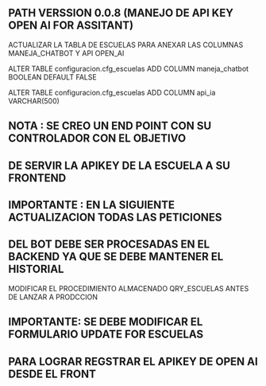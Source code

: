 ## PATH VERSSION 0.0.8 (MANEJO DE API KEY OPEN AI FOR ASSITANT)

ACTUALIZAR LA TABLA DE ESCUELAS PARA ANEXAR
LAS COLUMNAS MANEJA_CHATBOT Y API OPEN_AI

ALTER TABLE configuracion.cfg_escuelas
ADD COLUMN maneja_chatbot BOOLEAN DEFAULT FALSE

ALTER TABLE configuracion.cfg_escuelas
ADD COLUMN api_ia VARCHAR(500)

## NOTA : SE CREO UN END POINT CON SU CONTROLADOR CON EL OBJETIVO
## DE SERVIR LA APIKEY DE LA ESCUELA A SU FRONTEND
## IMPORTANTE : EN LA SIGUIENTE ACTUALIZACION TODAS LAS PETICIONES
## DEL BOT DEBE SER PROCESADAS EN EL BACKEND YA QUE SE DEBE MANTENER EL HISTORIAL

MODIFICAR EL PROCEDIMIENTO ALMACENADO
QRY_ESCUELAS ANTES DE LANZAR A PRODCCION

## IMPORTANTE: SE DEBE MODIFICAR EL FORMULARIO UPDATE FOR ESCUELAS
## PARA LOGRAR REGSTRAR EL APIKEY DE OPEN AI DESDE EL FRONT 